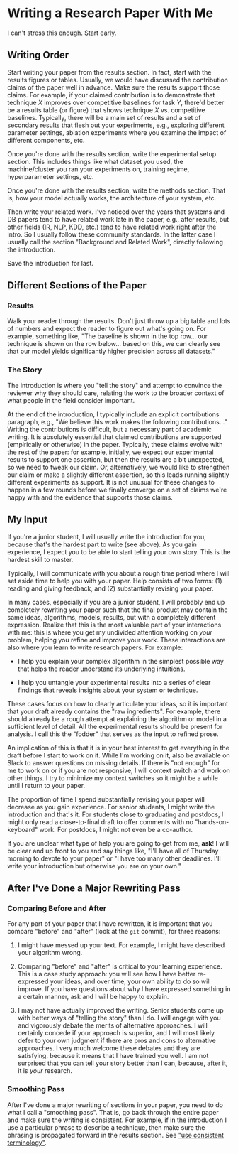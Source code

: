 
# Writing a Research Paper With Me

I can't stress this enough. Start early.

## Writing Order

Start writing your paper from the results section. In fact, start with
the results figures or tables. Usually, we would have discussed the
contribution claims of the paper well in advance. Make sure the
results support those claims. For example, if your claimed
contribution is to demonstrate that technique *X* improves over
competitive baselines for task *Y*, there'd better be a results table
(or figure) that shows technique *X* vs. competitive
baselines. Typically, there will be a main set of results and a set of
secondary results that flesh out your experiments, e.g., exploring
different parameter settings, ablation experiments where you examine
the impact of different components, etc.

Once you're done with the results section, write the experimental
setup section. This includes things like what dataset you used, the
machine/cluster you ran your experiments on, training regime,
hyperparameter settings, etc.

Once you're done with the results section, write the methods
section. That is, how your model actually works, the architecture of
your system, etc.

Then write your related work. I've noticed over the years that systems
and DB papers tend to have related work late in the paper, e.g., after
results, but other fields (IR, NLP, KDD, etc.) tend to have related
work right after the intro. So I usually follow these community
standards. In the latter case I usually call the section "Background
and Related Work", directly following the introduction.

Save the introduction for last.

## Different Sections of the Paper

### Results

Walk your reader through the results.
Don't just throw up a big table and lots of numbers and expect the reader to figure out what's going on.
For example, something like, "The baseline is shown in the top row... our technique is shown on the row below... based on this, we can clearly see that our model yields significantly higher precision across all datasets."

### The Story

The introduction is
where you "tell the story" and attempt to convince the reviewer why
they should care, relating the work to the broader context of what
people in the field consider important. 

At the end of the introduction, I typically include an explicit contributions paragraph, e.g., "We believe this work makes the following contributions..."
Writing the contributions is difficult, but a necessary part of academic writing.
It is absolutely essential that claimed contributions are supported (empirically or otherwise) in the paper.
Typically, these claims evolve with the rest of the paper: for example, initially, we expect our experimental results to support one assertion, but then the results are a bit unexpected, so we need to tweak our claim.
Or, alternatively, we would like to strengthen our claim or make a slightly different assertion, so this leads running slightly different experiments as support.
It is not unusual for these changes to happen in a few rounds before we finally converge on a set of claims we're happy with and the evidence that supports those claims.

## My Input

If you're a junior student, I will usually write the introduction for you, because that's the hardest part to write (see above).
As you gain experience, I expect you to be able to start telling your own story.
This is the hardest skill to master.

Typically, I will communicate with you about a rough time period where
I will set aside time to help you with your paper. Help consists of
two forms: (1) reading and giving feedback, and (2) substantially
revising your paper.

In many cases, especially if you are a junior student, I will probably
end up completely rewriting your paper such that the final product may
contain the same ideas, algorithms, models, results, but with a
completely different expression. Realize that this is the most
valuable part of your interactions with me: this is where you get my
undivided attention working on *your* problem, helping you refine and
improve your work. These interactions are also where you learn to
write research papers. For example:

+ I help you explain your complex algorithm in the simplest possible
way that helps the reader understand its underlying intuitions.

+ I help you untangle your experimental results into a series of clear
findings that reveals insights about your system or technique.

These cases focus on how to clearly articulate your ideas, so it is
important that your draft already contains the "raw ingredients". For
example, there should already be a rough attempt at explaining the
algorithm or model in a sufficient level of detail. All the
experimental results should be present for analysis. I call this the
"fodder" that serves as the input to refined prose.

An implication of this is that it is in your best interest to get
everything in the draft before I start to work on it. While I'm
working on it, also be available on Slack to answer questions on
missing details. If there is "not enough" for me to work on or if you
are not responsive, I will context switch and work on other things. I
try to minimize my context switches so it might be a while until I
return to your paper.

The proportion of time I spend substantially revising your paper will
decrease as you gain experience. For senior students, I might write
the introduction and that's it. For students close to graduating and
postdocs, I might only read a close-to-final draft to offer comments
with no "hands-on-keyboard" work. For postdocs, I might not even be a
co-author.

If you are unclear what type of help you are going to get from me,
**ask**! I will be clear and up front to you and say things like, "I'll
have all of Thursday morning to devote to your paper" or "I have too
many other deadlines. I'll write your introduction but otherwise you
are on your own."

## After I've Done a Major Rewriting Pass

### Comparing Before and After

For any part of your paper that I have rewritten, it is important that
you compare "before" and "after" (look at the `git` commit), for three
reasons:

1. I might have messed up your text. For example, I might have
described your algorithm wrong.

2. Comparing "before" and "after" is critical to your learning
experience. This is a case study approach: you will see how I have
better re-expressed your ideas, and over time, your own ability to do
so will improve. If you have questions about why I have expressed
something in a certain manner, ask and I will be happy to explain.

3. I may not have actually improved the writing. Senior students come
up with better ways of "telling the story" than I do. I will engage
with you and vigorously debate the merits of alternative approaches. I
will certainly concede if your approach is superior, and I will most
likely defer to your own judgment if there are pros and cons to
alternative approaches. I very much welcome these debates and they are
satisfying, because it means that I have trained you well. I am not
surprised that you can tell your story better than I can, because,
after it, it is *your* research.

### Smoothing Pass

After I've done a major rewriting of sections in your paper, you need to do what I call a "smoothing pass".
That is, go back through the entire paper and make sure the writing is consistent.
For example, if in the introduction I use a particular phrase to describe a technique, then make sure the phrasing is propagated forward in the results section.
See ["use consistent terminology"](https://github.com/lintool/guide/blob/master/writing-pet-peeves.md).
